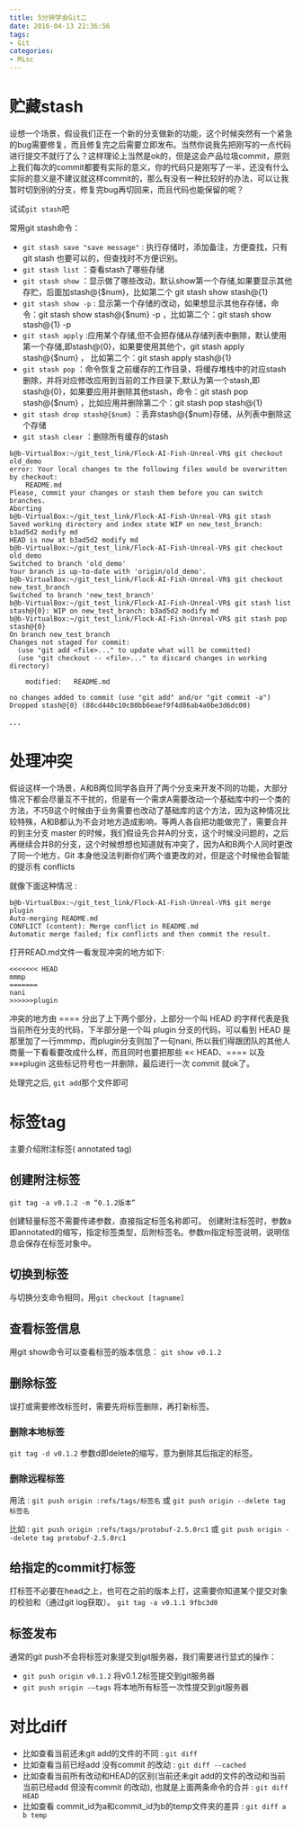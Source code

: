 ```yaml
---
title: 5分钟学会Git二
date: 2016-04-13 22:36:56
tags: 
- Git
categories:
- Misc
---
```



# 贮藏stash

设想一个场景，假设我们正在一个新的分支做新的功能，这个时候突然有一个紧急的bug需要修复，而且修复完之后需要立即发布。当然你说我先把刚写的一点代码进行提交不就行了么？这样理论上当然是ok的，但是这会产品垃圾commit，原则上我们每次的commit都要有实际的意义，你的代码只是刚写了一半，还没有什么实际的意义是不建议就这样commit的，那么有没有一种比较好的办法，可以让我暂时切到别的分支，修复完bug再切回来，而且代码也能保留的呢？

试试`git stash`吧

常用git stash命令：

* `git stash save "save message"`  : 执行存储时，添加备注，方便查找，只有git stash 也要可以的，但查找时不方便识别。
* `git stash list`  ：查看stash了哪些存储
* `git stash show` ：显示做了哪些改动，默认show第一个存储,如果要显示其他存贮，后面加stash@{$num}，比如第二个 git stash show stash@{1}
* `git stash show -p` : 显示第一个存储的改动，如果想显示其他存存储，命令：git stash show  stash@{$num}  -p ，比如第二个：git stash show  stash@{1}  -p
* `git stash apply` :应用某个存储,但不会把存储从存储列表中删除，默认使用第一个存储,即stash@{0}，如果要使用其他个，git stash apply stash@{$num} ， 比如第二个：git stash apply stash@{1} 
* `git stash pop` ：命令恢复之前缓存的工作目录，将缓存堆栈中的对应stash删除，并将对应修改应用到当前的工作目录下,默认为第一个stash,即stash@{0}，如果要应用并删除其他stash，命令：git stash pop stash@{$num} ，比如应用并删除第二个：git stash pop stash@{1}
* `git stash drop stash@{$num}` ：丢弃stash@{$num}存储，从列表中删除这个存储
* `git stash clear` ：删除所有缓存的stash

```
b@b-VirtualBox:~/git_test_link/Flock-AI-Fish-Unreal-VR$ git checkout old_demo 
error: Your local changes to the following files would be overwritten by checkout:
	README.md
Please, commit your changes or stash them before you can switch branches.
Aborting
b@b-VirtualBox:~/git_test_link/Flock-AI-Fish-Unreal-VR$ git stash 
Saved working directory and index state WIP on new_test_branch: b3ad5d2 modify md
HEAD is now at b3ad5d2 modify md
b@b-VirtualBox:~/git_test_link/Flock-AI-Fish-Unreal-VR$ git checkout old_demo 
Switched to branch 'old_demo'
Your branch is up-to-date with 'origin/old_demo'.
b@b-VirtualBox:~/git_test_link/Flock-AI-Fish-Unreal-VR$ git checkout new_test_branch 
Switched to branch 'new_test_branch'
b@b-VirtualBox:~/git_test_link/Flock-AI-Fish-Unreal-VR$ git stash list
stash@{0}: WIP on new_test_branch: b3ad5d2 modify md
b@b-VirtualBox:~/git_test_link/Flock-AI-Fish-Unreal-VR$ git stash pop stash@{0}
On branch new_test_branch
Changes not staged for commit:
  (use "git add <file>..." to update what will be committed)
  (use "git checkout -- <file>..." to discard changes in working directory)

	modified:   README.md

no changes added to commit (use "git add" and/or "git commit -a")
Dropped stash@{0} (88cd440c10c80bb6eaef9f4d86ab4a0be3d6dc00)

```

**. . .**<!-- more -->

# 处理冲突

假设这样一个场景，A和B两位同学各自开了两个分支来开发不同的功能，大部分情况下都会尽量互不干扰的，但是有一个需求A需要改动一个基础库中的一个类的方法，不巧B这个时候由于业务需要也改动了基础库的这个方法，因为这种情况比较特殊，A和B都认为不会对地方造成影响，等两人各自把功能做完了，需要合并的到主分支 master 的时候，我们假设先合并A的分支，这个时候没问题的，之后再继续合并B的分支，这个时候想想也知道就有冲突了，因为A和B两个人同时更改了同一个地方，Git 本身他没法判断你们两个谁更改的对，但是这个时候他会智能的提示有 conflicts

就像下面这种情况 : 
```
b@b-VirtualBox:~/git_test_link/Flock-AI-Fish-Unreal-VR$ git merge plugin 
Auto-merging README.md
CONFLICT (content): Merge conflict in README.md
Automatic merge failed; fix conflicts and then commit the result.
```

打开READ.md文件一看发现冲突的地方如下: 
```
<<<<<<< HEAD
mmmp
=======
nani
>>>>>>plugin
```

冲突的地方由 ==== 分出了上下两个部分，上部分一个叫 HEAD 的字样代表是我当前所在分支的代码，下半部分是一个叫 plugin 分支的代码，可以看到 HEAD 是那里加了一行mmmp，而plugin分支则加了一句nani, 所以我们得跟团队的其他人商量一下看看要改成什么样，而且同时也要把那些 «< HEAD、==== 以及 »»»plugin 这些标记符号也一并删除，最后进行一次 commit 就ok了。

处理完之后, `git add`那个文件即可

# 标签tag


主要介绍附注标签( annotated tag)

## 创建附注标签

`git tag -a v0.1.2 -m “0.1.2版本”`

创建轻量标签不需要传递参数，直接指定标签名称即可。
创建附注标签时，参数a即annotated的缩写，指定标签类型，后附标签名。参数m指定标签说明，说明信息会保存在标签对象中。

## 切换到标签

与切换分支命令相同，用`git checkout [tagname]`

## 查看标签信息

用git show命令可以查看标签的版本信息：
`git show v0.1.2`

## 删除标签

误打或需要修改标签时，需要先将标签删除，再打新标签。

### 删除本地标签

`git tag -d v0.1.2`
参数d即delete的缩写，意为删除其后指定的标签。

### 删除远程标签

用法 : `git push origin :refs/tags/标签名`  或 `git push origin --delete tag 标签名`

  
比如 : `git push origin :refs/tags/protobuf-2.5.0rc1` 或 `git push origin --delete tag protobuf-2.5.0rc1`

## 给指定的commit打标签

打标签不必要在head之上，也可在之前的版本上打，这需要你知道某个提交对象的校验和（通过git log获取）。
`git tag -a v0.1.1 9fbc3d0`

## 标签发布

通常的git push不会将标签对象提交到git服务器，我们需要进行显式的操作：

- `git push origin v0.1.2`  将v0.1.2标签提交到git服务器
- `git push origin -–tags` 将本地所有标签一次性提交到git服务器


# 对比diff


- 比如查看当前还未git add的文件的不同 : `git diff`
- 比如查看当前已经add 没有commit 的改动 :  `git diff --cached`
- 比如查看当前所有改动和HEAD的区别(当前还未git add的文件的改动和当前当前已经add 但没有commit 的改动), 也就是上面两条命令的合并 : `git diff HEAD`
- 比如查看 commit_id为a和commit_id为b的temp文件夹的差异 : `git diff a b temp`

